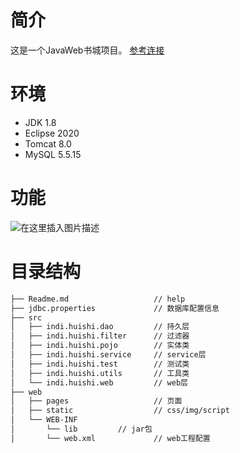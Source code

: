 # 简介
这是一个JavaWeb书城项目。
[参考连接](https://www.bilibili.com/video/BV1Y7411K7zz?p=6&spm_id_from=pageDriver)

# 环境
<ul>
<li>JDK 1.8</li>
<li>Eclipse 2020</li>
<li>Tomcat 8.0</li>
<li>MySQL 5.5.15
</ul>

# 功能
![在这里插入图片描述](https://img-blog.csdnimg.cn/20210403161457400.png?x-oss-process=image/watermark,type_ZmFuZ3poZW5naGVpdGk,shadow_10,text_aHR0cHM6Ly9ibG9nLmNzZG4ubmV0L3FxXzM2OTM3Njg0,size_16,color_FFFFFF,t_70)
# 目录结构
```bash
├── Readme.md                   // help
├── jdbc.properties             // 数据库配置信息
├── src        
│   ├── indi.huishi.dao         // 持久层
│   ├── indi.huishi.filter      // 过滤器
│   ├── indi.huishi.pojo      	// 实体类
│   ├── indi.huishi.service     // service层
│   ├── indi.huishi.test     	// 测试类
│   ├── indi.huishi.utils      	// 工具类
│   └── indi.huishi.web      	// web层
├── web
│   ├── pages                   // 页面 
│   ├── static                  // css/img/script
│   └── WEB-INF 			
│   	└── lib			// jar包
│       └── web.xml 	        // web工程配置
```